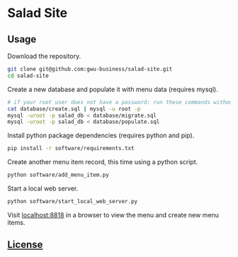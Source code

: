 # Salad Site

## Usage


Download the repository.

```` sh
git clone git@github.com:gwu-business/salad-site.git
cd salad-site
````

Create a new database
 and populate it with menu data (requires mysql).

```` sh
# if your root user does not have a password: run these commands without the -p flag, or press enter when prompted for a password ...
cat database/create.sql | mysql -u root -p
mysql -uroot -p salad_db < database/migrate.sql
mysql -uroot -p salad_db < database/populate.sql
````

Install python package dependencies (requires python and pip).

```` sh
pip install -r software/requirements.txt
````

Create another menu item record, this time using a python script.

```` sh
python software/add_menu_item.py
````

Start a local web server.

```` sh
python software/start_local_web_server.py
````

Visit [localhost:8818](localhost:8818) in a browser
  to view the menu
  and create new menu items.


## [License](LICENSE.md)
